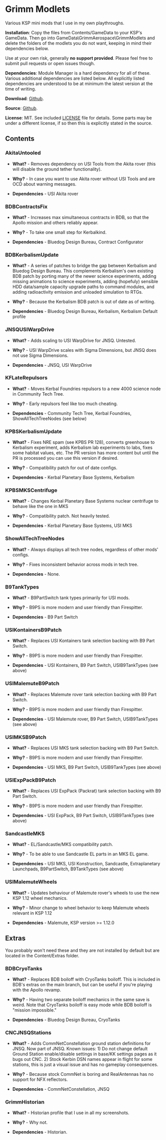 # Grimm Modlets

Various KSP mini mods that I use in my own playthroughs.

**Installation**: Copy the files from Contents/GameData to your KSP's GameData. Then go into GameData\GrimmAerospace\GrimmModlets and delete the folders of the modlets you do not want, keeping in mind their dependencies below.

Use at your own risk, generally **no support provided**. Please feel free to submit pull requests or open issues though.

**Dependencies**: Module Manager is a hard dependency for all of these. Various additional dependencies are listed below. All explicitly listed dependencies are understood to be at minimum the latest version at the time of writing.

**Download**: [Github](https://github.com/Grimm-Aerospace/GrimmModlets/releases).

**Source**: [Github](https://github.com/Grimm-Aerospace/GrimmModlets).

**License**: MIT. See included [LICENSE](https://github.com/Grimm-Aerospace/GrimmModlets/blob/main/LICENSE) file for details. Some parts may be under a different license, if so then this is explicitly stated in the source.

## Contents

### AkitaUntooled 

+ **What?** - Removes dependency on USI Tools from the Akita rover (this will disable the ground tether functionality).

+ **Why?** - In case you want to use Akita rover without USI Tools and are OCD about warning messages. 

+ **Dependencies** - USI Akita rover


### BDBContractsFix

+ **What?** - Increases max simultaneous contracts in BDB, so that the Apollo mission and others reliably appear.

+ **Why?** - To take one small step for Kerbalkind.

+ **Dependencies** - Bluedog Design Bureau, Contract Configurator


### BDBKerbalismUpdate

+ **What?** - A series of patches to bridge the gap between Kerbalism and Bluedog Design Bureau. This complements Kerbalism's own existing BDB patch by porting many of the newer science experiments, adding missing animations to science experiments, adding (hopefuly) sensible HDD data/sample capacity upgrade paths to command modules, and adding radioactivity emission and unloaded simulation to RTGs.

+ **Why?** - Because the Kerbalism BDB patch is out of date as of writing.

+ **Dependencies** - Bluedog Design Bureau, Kerbalism, Kerbalism Default profile


### JNSQUSIWarpDrive

+ **What?** - Adds scaling to USI WarpDrive for JNSQ. Untested.

+ **Why?** - USI WarpDrive scales with Sigma Dimensions, but JNSQ does not use Sigma Dimensions.

+ **Dependencies** - JNSQ, USI WarpDrive


### KFLateRepulsors

+ **What?** - Moves Kerbal Foundries repulsors to a new 4000 science node in Community Tech Tree.

+ **Why?** - Early repulsors feel like too much cheating.

+ **Dependencies** - Community Tech Tree, Kerbal Foundries, ShowAllTechTreeNodes (see below)


### KPBSKerbalismUpdate

+ **What?** - Fixes NRE spam (see KPBS PR 128), converts greenhouse to Kerbalism experiment, adds Kerbalism lab experiments to labs, fixes some habitat values, etc. The PR version has more content but until the PR is processed you can use this version if desired.

+ **Why?** - Compatibility patch for out of date configs. 

+ **Dependencies** - Kerbal Planetary Base Systems, Kerbalism


### KPBSMKSCentrifuge

+ **What?** - Changes Kerbal Planetary Base Systems nuclear centrifuge to behave like the one in MKS

+ **Why?** - Compatibility patch. Not heavily tested.

+ **Dependencies** - Kerbal Planetary Base Systems, USI MKS


### ShowAllTechTreeNodes

+ **What?** - Always displays all tech tree nodes, regardless of other mods' configs.

+ **Why?** - Fixes inconsistent behavior across mods in tech tree.

+ **Dependencies** - None.

 
### B9TankTypes

+ **What?** - B9PartSwitch tank types primarily for USI mods. 

+ **Why?** - B9PS is more modern and user friendly than Firespitter.

+ **Dependencies** - B9 Part Switch


### USIKontainersB9Patch

+ **What?** - Replaces USI Kontainers tank selection backing with B9 Part Switch.

+ **Why?** - B9PS is more modern and user friendly than Firespitter.

+ **Dependencies** - USI Kontainers, B9 Part Switch, USIB9TankTypes (see above)

 
### USIMalemuteB9Patch

+ **What?** - Replaces Malemute rover tank selection backing with B9 Part Switch.

+ **Why?** - B9PS is more modern and user friendly than Firespitter.

+ **Dependencies** - USI Malemute rover, B9 Part Switch, USIB9TankTypes (see above)


### USIMKSB9Patch

+ **What?** - Replaces USI MKS tank selection backing with B9 Part Switch.

+ **Why?** - B9PS is more modern and user friendly than Firespitter.

+ **Dependencies** - USI MKS, B9 Part Switch, USIB9TankTypes (see above)


### USIExpPackB9Patch

+ **What?** - Replaces USI ExpPack (Packrat) tank selection backing with B9 Part Switch.

+ **Why?** - B9PS is more modern and user friendly than Firespitter.

+ **Dependencies** - USI ExpPack, B9 Part Switch, USIB9TankTypes (see above)

### SandcastleMKS

+ **What?** - EL/Sandcastle/MKS compatibility patch.

+ **Why?** - To be able to use Sandcastle EL parts in an MKS EL game.

+ **Dependencies** - USI MKS, USI Konstruction, Sandcastle, Extraplanetary Launchpads, B9PartSwitch, B9TankTypes (see above)

### USIMalemuteWheels

+ **What?** - Updates behaviour of Malemute rover's wheels to use the new KSP 1.12 wheel mechanics.

+ **Why?** - Minor change to wheel behavior to keep Malemute wheels relevant in KSP 1.12

+ **Dependencies** - Malemute, KSP version >= 1.12.0


## Extras

You probably won't need these and they are not installed by default but are located in the Content/Extras folder.

### BDBCryoTanks

+ **What?** - Replaces BDB boiloff with CryoTanks boiloff. This is included in BDB's extras on the main branch, but can be useful if you're playing with the Apollo revamp.

+ **Why?** - Having two separate boiloff mechanics in the same save is weird. Note that CryoTanks boiloff is easy mode while BDB boiloff is "mission impossible."

+ **Dependencies** - Bluedog Design Bureau, CryoTanks

### CNCJNSQStations

+ **What?** - Adds CommNetConstellation ground station definitions for JNSQ. Now part of JNSQ. Known issues: 1) Do not change default Ground Station enable/disable settings in base/KK settings pages as it bugs out CNC. 2) Stock Kerbin DSN names appear in flight for some stations, this is just a visual issue and has no gameplay consequences.

+ **Why?** - Because stock CommNet is boring and RealAntennas has no support for NFX reflectors.

+ **Dependencies** - CommNetConstellation, JNSQ


### GrimmHistorian

+ **What?** - Historian profile that I use in all my screenshots.

+ **Why?** - Why not.

+ **Dependencies** - Historian.



